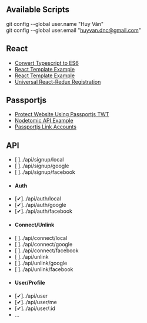 ## Available Scripts
git config --global user.name "Huy Văn"\
git config --global user.email "huyvan.dnc@gmail.com"
## React
- [Convert Typescript to ES6](https://www.typescriptlang.org)
- [React Template Example](https://skyloud.dev/etienne.fachaux/template-react-redux)
- [React Template Example](https://195.83.155.64/rex-dri/rex-dri)
- [Universal React-Redux Registration](https://github.com/simpletut/Universal-React-Redux-Registration)
## Passportjs
- [Protect Website Using Passportjs TWT](https://developerhandbook.com/passport.js/protect-website-using-passportjs-jwt)
- [Nodetomic API Example](https://github.com/kevoj/nodetomic-api)
- [Passportjs Link Accounts](https://github.com/scotch-io/easy-node-authentication)
## API
- [ ]../api/signup/local
- [ ]../api/signup/google
- [ ]../api/signup/facebook
- #### Auth
- [✔]../api/auth/local
- [✔]../api/auth/google
- [✔]../api/auth/facebook
- #### Connect/Unlink
- [ ]../api/connect/local
- [ ]../api/connect/google
- [ ]../api/connect/facebook
- [ ]../api/unlink
- [ ]../api/unlink/google
- [ ]../api/unlink/facebook
- #### User/Profile
- [✔]../api/user
- [✔]../api/user/me
- [✔]../api/user/:id
- ...